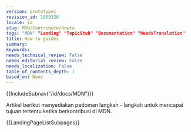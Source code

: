 ```yaml
---
version: prototype1
revision_id: 1069326
locale: id
slug: MDN/Contribute/Howto
tags: "MDN" "Landing" "TopicStub" "Documentation" "NeedsTranslation"
title: How-to guides
summary: 
keywords: 
needs_technical_review: False
needs_editorial_review: False
needs_localization: False
table_of_contents_depth: 1
based_on: None
---
```

<div>{{IncludeSubnav("/id/docs/MDN")}}</div>

<p>Artikel berikut menyediakan pedoman langkah - langkah untuk mencapai tujuan tertentu ketika berkontribusi di&nbsp;MDN.</p>

<p>{{LandingPageListSubpages}}</p>

